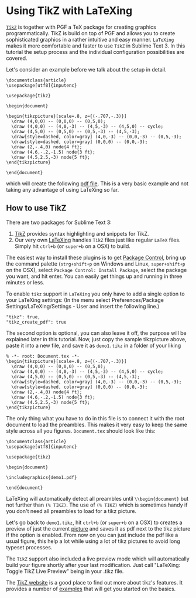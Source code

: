 # Using TikZ with LaTeXing

[`TikZ`][tikz] is together with PGF a TeX package for creating graphics
programmatically. TikZ is build on top of PGF and allows you to create
sophisticated graphics in a rather intuitive and easy manner. `LaTeXing` makes
it more comfortable and faster to use `TikZ` in Sublime Text 3. In this tutorial the setup
process and the individual configuration possibilities are covered.

Let's consider an example before we talk about the setup in detail.

	\documentclass{article}
	\usepackage[utf8]{inputenc}

	\usepackage{tikz}

	\begin{document}

	\begin{tikzpicture}[scale=.8, z={(-.707,-.3)}]
	  \draw (4,0,0) -- (0,0,0) -- (0,5,0);
	  \draw (4,0,0) -- (4,0,-3) -- (4,5,-3) -- (4,5,0) -- cycle;
	  \draw (4,5,0) -- (0,5,0) -- (0,5,-3) -- (4,5,-3);
	  \draw[style=dashed, color=gray] (4,0,-3) -- (0,0,-3) -- (0,5,-3);
	  \draw[style=dashed, color=gray] (0,0,0) -- (0,0,-3);
	  \draw (2,-.4,0) node{4 ft};
	  \draw (4.6,-.2,-1.5) node{3 ft};
	  \draw (4.5,2.5,-3) node{5 ft};
	\end{tikzpicture}

	\end{document}

which will create the following [pdf file][tikz_example1]. This is a very
basic example and not taking any advantage of using LaTeXing so far.

## How to use TikZ

There are two packages for Sublime Text 3:

1. [TikZ][sublime_tikz] provides syntax highlighting and snippets for TikZ.
2. Our very own [LaTeXing][latexing] handles `TikZ` files just like regular
   `LaTeX` files. Simply hit `ctrl+b` (or `super+b` on a OSX) to build.

The easiest way to install these plugins is to get [Package Control][pc],
bring up the command palette (`strg+shift+p` on Windows and Linux,
`super+shift+p` on the OSX), select `Package Control: Install Package`, select
the package you want, and hit enter. You can easily get things up and running
in three minutes or less.

To enable `tikz` support in `LaTeXing` you only have to add a single option to
your LaTeXing settings: (In the menu select Preferences/Package
Settings/LaTeXing/Settings - User and insert the following line.)

	"tikz": true,
	"tikz_create_pdf": true

The second option is optional, you can also leave it off, the purpose will be
explained later in this tutorial. Now, just copy the sample tikzpicture above,
paste it into a new file, and save it as `demo1.tikz` in a folder of your
liking

	% -*- root: Document.tex -*-
	\begin{tikzpicture}[scale=.8, z={(-.707,-.3)}]
	  \draw (4,0,0) -- (0,0,0) -- (0,5,0);
	  \draw (4,0,0) -- (4,0,-3) -- (4,5,-3) -- (4,5,0) -- cycle;
	  \draw (4,5,0) -- (0,5,0) -- (0,5,-3) -- (4,5,-3);
	  \draw[style=dashed, color=gray] (4,0,-3) -- (0,0,-3) -- (0,5,-3);
	  \draw[style=dashed, color=gray] (0,0,0) -- (0,0,-3);
	  \draw (2,-.4,0) node{4 ft};
	  \draw (4.6,-.2,-1.5) node{3 ft};
	  \draw (4.5,2.5,-3) node{5 ft};
	\end{tikzpicture}


The only thing what you have to do in this file is to connect it with the root
document to load the preambles. This makes it very easy to keep the same style
across all you figures. `Document.tex` should look like this:

	\documentclass{article}
	\usepackage[utf8]{inputenc}

	\usepackage{tikz}

	\begin{document}

	\includegraphics{demo1.pdf}

	\end{document}

LaTeXing will automatically detect all preambles until `\\begin{document}` but
not further than `(% TIKZ)`. The use of `(% TIKZ)` which is sometimes handy if
you don't need all preambles to load for a tikz picture.

Let's go back to `demo1.tikz`, hit `ctrl+b` (or `super+b` on a OSX) to creates
a preview of just the current [picture][tikz_example2] and saves it as pdf
next to the tikz picture if the option is enabled. From now on you can just
include the pdf like a usual figure, this help a lot while using a lot of tikz
pictures to avoid long typeset processes.

The `TikZ` support also included a live preview mode which will automatically build your figure shortly after your last modification. Just call "LaTeXing: Toggle TikZ Live Preview" being in your .tikz file.

The [TikZ website][tikz] is a good place to find out more about tikz's
features. It provides a number of [examples][tikz_demos] that will get you started on the
basics.

[tikz]: http://www.texample.net/tikz/
[tikz_demos]: http://www.texample.net/tikz/examples
[tikz_example1]: files/tikz_example1.pdf
[tikz_example2]: files/tikz_example2.pdf
[tikz_example3]: files/tikz_example3.pdf
[knitr_options]: http://yihui.name/knitr/options
[sublime_tikz]: https://github.com/Chris---/SublimeText-TikZ
[latexing]: http://www.latexing.com/
[pc]: https://sublime.wbond.net/installation

